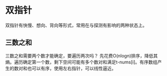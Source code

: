 # 双指针
双指针有快慢、想向、背向等形式，常用在与探测有影响的两种状态上。

## 三数之和
三数之和需要两个数才能确定，要遍历两次吗？
先花费O(nlogn)排序，降低其熵。遍历确定第一个数，剩下空间可能有多个数对和满足t-nums[i]。有序数组产生的数对和也可以有序，使用左右指针，可以线性逼近。


